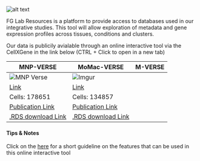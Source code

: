 

![alt text](https://i.imgur.com/yoRXYVA.png)

FG Lab Resources is a platform to provide access to databases used in our integrative studies. 
This tool will allow exploration of metadata and gene expression profiles across tissues, conditions and clusters.

Our data is publicily avialable through an online interactive tool via the CellXGene in the link below (CTRL + Click to open in a new tab)


| MNP-VERSE | MoMac-VERSE | M-VERSE |
| --------------- | --------------- | --------------- |
| ![MNP Verse](https://i.imgur.com/L1sYSWH.png)|![Imgur](https://i.imgur.com/3sVf39r.png)
| [Link](http://macroverse.gustaveroussy.fr:8081/) | [Link](http://macroverse.gustaveroussy.fr:8080/)
| Cells: 178651  | Cells: 134857 |
| [Publication Link](https://www.sciencedirect.com/science/article/pii/S1074761321002934) | [Publication Link](https://www.sciencedirect.com/science/article/pii/S1074761321002934) |
| [.RDS download Link](https://nextcloud.gustaveroussy.fr/s/drzkQo5pR8TEagH) | [.RDS download Link](https://nextcloud.gustaveroussy.fr/s/BKCwDmBgdZrnPXC) |

#### Tips & Notes

Click on the [here](https://chanzuckerberg.github.io/cellxgene/posts/gallery) for a short guideline on the features that can be used in this online interactive tool
